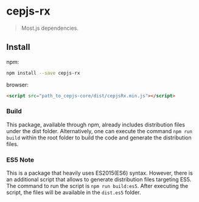 # cepjs-rx

> Most.js dependencies.

## Install

npm:
```sh
npm install --save cepjs-rx
```

browser:
```html
<script src="path_to_cepjs-core/dist/cepjsRx.min.js"></script>
```

### Build
This package, available through npm, already includes distribution files under the dist folder. Alternatively, one can execute the command `npm run build` within the root folder to build the code and generate the distribution files.

### ES5 Note
This is a package that heavily uses ES2015(ES6) syntax. However, there is an additional script that allows to generate distribution files targeting ES5. The command to run the script is `npm run build:es5`. After executing the script, the files will be available in the `dist.es5` folder.